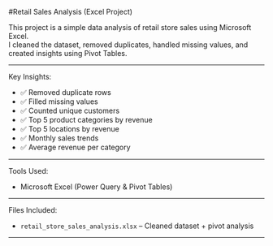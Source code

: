 #Retail Sales Analysis (Excel Project)

This project is a simple data analysis of retail store sales using Microsoft Excel.  
I cleaned the dataset, removed duplicates, handled missing values, and created insights using Pivot Tables.

---

Key Insights:
- ✅ Removed duplicate rows
- ✅ Filled missing values
- ✅ Counted unique customers
- ✅ Top 5 product categories by revenue
- ✅ Top 5 locations by revenue
- ✅ Monthly sales trends
- ✅ Average revenue per category

---

 Tools Used:
- Microsoft Excel (Power Query & Pivot Tables)

---

Files Included:
- `retail_store_sales_analysis.xlsx` – Cleaned dataset + pivot analysis

---
